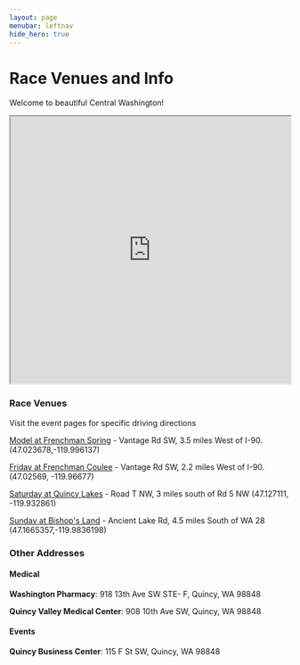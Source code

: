 ```yaml
---
layout: page
menubar: leftnav
hide_hero: true
---
```


# Race Venues and Info

Welcome to beautiful Central Washington!

<iframe src="https://www.google.com/maps/d/embed?mid=1frhupq580faMZKx-X8HlomS1tk0SBF0&ehbc=2E312F&noprof=1" width="100%" height="480"></iframe>

### Race Venues
Visit the event pages for specific driving directions

[Model at Frenchman Spring](model) - Vantage Rd SW, 3.5 miles West of I-90. (47.023678,-119.996137)

[Friday at Frenchman Coulee](friday) - Vantage Rd SW, 2.2 miles West of I-90. (47.02569, -119.96677)

[Saturday at Quincy Lakes](saturday) - Road T NW, 3 miles south of Rd 5 NW (47.127111, -119.932861)

[Sunday at Bishop's Land](sunday) - Ancient Lake Rd, 4.5 miles South of WA 28 (47.1665357,-119.9836198)

### Other Addresses

#### Medical
**Washington Pharmacy**: 918 13th Ave SW STE- F, Quincy, WA 98848

**Quincy Valley Medical Center**: 908 10th Ave SW, Quincy, WA 98848

#### Events
**Quincy Business Center**: 115 F St SW, Quincy, WA 98848
